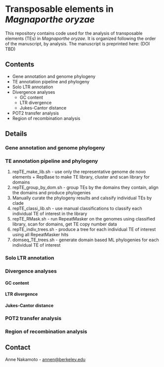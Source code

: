 # Transposable elements in *Magnaporthe oryzae*
  This repository contains code used for the analysis of transposable elements (TEs) in *Magnaporthe oryzae*.
  It is organized following the order of the manuscript, by analysis.
  The manuscript is preprinted here: (DOI TBD)

## Contents
* Gene annotation and genome phylogeny
* TE annotation pipeline and phylogeny
* Solo LTR annotation
* Divergence analyses
  * GC content
  * LTR divergence
  * Jukes-Cantor distance
* POT2 transfer analysis
* Region of recombination analysis

## Details

### Gene annotation and genome phylogeny

### TE annotation pipeline and phylogeny
1. repTE_make_lib.sh - use only the representative genome de novo elements + RepBase to make TE library, cluster and scan library for domains
2. repTE_group_by_dom.sh - group TEs by the domains they contain, align the domains and produce phylogenies
3. Manually curate the phylogeny results and calssify individual TEs by clade
4. repTE_classi_lib.sh - use manual classifications to classify each individual TE of interest in the library
5. repTE_RMask.sh - run RepeatMasker on the genomes using classified library, scan for domains, get TE copy number data
6. repTE_indiv_trees.sh - produce a tree for each individual TE of interest using all RepeatMasker hits
7. domseq_TE_trees.sh - generate domain based ML phylogenies for each individual TE of interest

### Solo LTR annotation

### Divergence analyses

#### GC content

#### LTR divergence

#### Jukes-Cantor distance

### POT2 transfer analysis

### Region of recombination analysis

## Contact
Anne Nakamoto - annen@berkeley.edu
